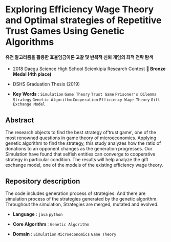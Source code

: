 # Exploring Efficiency Wage Theory and Optimal strategies of Repetitive Trust Games Using Genetic Algorithms
#### 유전 알고리즘을 활용한 효율임금이론 고찰 및 반복적 신뢰 게임의 최적 전략 탐색


- 2018 Daegu Science High School Scienkipia Research Contest **🥉 Bronze Medal  (4th place)**

- DSHS Graduation Thesis (2019) 


 * **Key Words** : `Simulation` `Game Theory` `Trust Game` `Prisoner's Dilemma` `Strategy`  `Genetic Algorithm` `Cooperation` `Efficiency Wage Theory` `Gift Exchange Model`

## Abstract
  The research objects to find the best strategy of‘trust game’, one of the most renowned questions in game theory of microeconomics. Applying genetic algorithm to find the strategy, this study analyzes how the ratio of donations to an opponent changes as the generation progresses. Our Simulation have found that selfish entities can converge to cooperative strategy in particular condition. The results will help analyze the gift exchange model, one of the models of the existing efficiency wage theory.

## Repository description

The code includes generation process of strategies.
And there are simulation process of the strategies generated by the genetic algorithm.
Throughout the simulation, Strategies are merged, mutated and evolved.

- **Language** : `java` `python`

- **Core Algorithm** : `Genetic Algorithm`

- **Domain** : `Simulation` `Microeconomics` `Game Theory`
